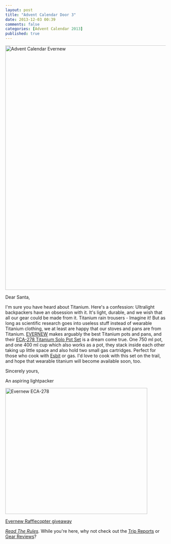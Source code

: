 ```yaml
---
layout: post
title: "Advent Calendar Door 3"
date: 2013-12-03 00:39
comments: false
categories: [Advent Calendar 2013]
published: true
---
```


<a href="http://www.flickr.com/photos/hendrikmorkel/11179452223/" title="Advent Calendar Evernew by HendrikMorkel, on Flickr"><img src="http://farm8.staticflickr.com/7406/11179452223_d18da097ed_b.jpg" width="1024" height="768" alt="Advent Calendar Evernew"></a>

<!-- more -->

Dear Santa,

I'm sure you have heard about Titanium. Here's a confession: Ultralight backpackers have an obsession with it. It's light, durable, and we wish that all our gear could be made from it. Titanium rain trousers - Imagine it! But as long as scientific research goes into useless stuff instead of wearable Titanium clothing, we at least are happy that our stoves and pans are from Titanium. [EVERNEW](http://www.evernew.co.jp/) makes arguably the best Titanium pots and pans, and their [ECA-278 Titanium Solo Pot Set](http://www.evernewamerica.com/ECA278.htm) is a dream come true. One 750 ml pot, and one 400 ml cup which also works as a pot, they stack inside each other taking up little space and also hold two small gas cartridges. Perfect for those who cook with [Esbit](http://hikinginfinland.com/2013/05/the-2nd-renaissance-of-esbit.html) or gas. I'd love to cook with this set on the trail, and hope that wearable titanium will become available soon, too.

Sincerely yours,


An aspiring lightpacker

<a href="http://www.flickr.com/photos/hendrikmorkel/11149512796/" title="Evernew ECA-278 by HendrikMorkel, on Flickr"><img src="http://farm4.staticflickr.com/3758/11149512796_89252955d1_o.jpg" width="446" height="396" alt="Evernew ECA-278"></a>

<a id="rc-2eafd86" class="rafl" href="http://www.rafflecopter.com/rafl/display/2eafd86/" rel="nofollow">Evernew Rafflecopter giveaway</a>
<script src="//d12vno17mo87cx.cloudfront.net/embed/rafl/cptr.js"></script>

*[Read The Rules](http://hikinginfinland.com/2013/11/advent-calendar-2013-the-rules.html).* While you're here, why not check out the [Trip Reports](http://hikinginfinland.com/destinations/) or [Gear Reviews](http://hikinginfinland.com/gear-reviews/)?
